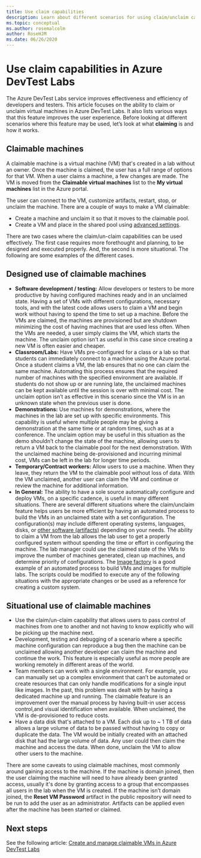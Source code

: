 ```yaml
---
title: Use claim capabilities
description: Learn about different scenarios for using claim/unclaim capabilities of Azure DevTest Labs
ms.topic: conceptual
ms.author: rosemalcolm
author: RoseHJM
ms.date: 06/26/2020
---
```


# Use claim capabilities in Azure DevTest Labs
The Azure DevTest Labs service improves effectiveness and efficiency of developers and testers. This article focuses on the ability to claim or unclaim virtual machines in Azure DevTest Labs. It also lists various ways that this feature improves the user experience. Before looking at different scenarios where this feature may be used, let’s look at what **claiming** is and how it works.

## Claimable machines
A claimable machine is a virtual machine (VM) that's created in a lab without an owner. Once the machine is claimed, the user has a full range of options for that VM. When a user claims a machine, a few changes are made. The VM is moved from the **Claimable virtual machines** list to the **My virtual machines** list in the Azure portal. 

The user can connect to the VM, customize artifacts, restart, stop, or unclaim the machine. There are a couple of ways to make a VM claimable:

- Create a machine and unclaim it so that it moves to the claimable pool. 
- Create a VM and place in the shared pool using [advanced settings](https://azure.microsoft.com/updates/azure-devtest-labs-claim-lab-vms-from-a-shared-pool/).

There are two cases where the claim/un-claim capabilities can be used effectively. The first case requires more forethought and planning, to be designed and executed properly. And, the second is more situational. The following are some examples of the different cases.

## Designed use of claimable machines

- **Software development / testing:** Allow developers or testers to be more productive by having configured machines ready and in an unclaimed state. Having a set of VMs with different configurations, necessary tools, and with the latest code allows users to claim a VM and begin work without having to spend the time to set up a machine. Before the VMs are claimed, the machines are provisioned but are shutdown minimizing the cost of having machines that are used less often. When the VMs are needed, a user simply claims the VM, which starts the machine. The unclaim option isn't as useful in this case since creating a new VM is often easier and cheaper.
- **Classroom/Labs:** Have VMs pre-configured for a class or a lab so that students can immediately connect to a machine using the Azure portal.  Once a student claims a VM, the lab ensures that no one can claim the same machine. Automating this process ensures that the required number of machines with the specified environment are available. If students do not show up or are running late, the unclaimed machines can be kept available until the session is over with minimal cost. The unclaim option isn’t as effective in this scenario since the VM is in an unknown state when the previous user is done.
- **Demonstrations:** Use machines for demonstrations, where the machines in the lab are set up with specific environments. This capability is useful where multiple people may be giving a demonstration at the same time or at random times, such as at a conference. The unclaim option may be useful in this situation as the demo shouldn’t change the state of the machine, allowing users to return a VM back to the claimable pool for the next demonstration. With the unclaimed machine being de-provisioned and incurring minimal cost, VMs can be left in the lab for longer time periods.
- **Temporary/Contract workers:** Allow users to use a machine. When they leave, they return the VM to the claimable pool without loss of data. With the VM unclaimed, another user can claim the VM and continue or review the machine for additional information.
- **In General:** The ability to have a sole source automatically configure and deploy VMs, on a specific cadence, is useful in many different situations. There are several different situations where the claim/unclaim feature helps users be more efficient by having an automated process to build the VMs in an unclaimed state with a set configuration. The configuration(s) may include different operating systems, languages, disks, or [other software (artifacts)](devtest-lab-artifact-author.md) depending on your needs. The ability to claim a VM from the lab allows the lab user to get a properly configured system without spending the time or effort in configuring the machine. The lab manager could use the claimed state of the VMs to improve the number of machines generated, clean up machines, and determine priority of configurations. The [Image factory](image-factory-create.md) is a good example of an automated process to build VMs and images for multiple labs. The scripts could be modified to execute any of the following situations with the appropriate changes or be used as a reference for creating a custom system.

## Situational use of claimable machines

- Use the claim/un-claim capability that allows users to pass control of machines from one to another and not having to know explicitly who will be picking up the machine next.
- Development, testing and debugging of a scenario where a specific machine configuration can reproduce a bug then the machine can be unclaimed allowing another developer can claim the machine and continue the work. This feature is especially useful as more people are working remotely in different areas of the world. 
- Team members can work with a single environment. For example, you can manually set up a complex environment that can’t be automated or create resources that can only handle modifications for a single input like images. In the past, this problem was dealt with by having a dedicated machine up and running. The claimable feature is an improvement over the manual process by having built-in user access control,and  visual identification when available. When unclaimed, the VM is de-provisioned to reduce costs.
- Have a data disk that's attached to a VM. Each disk up to ~ 1 TB of data allows a large volume of data to be passed without having to copy or duplicate the data. The VM would be  initially created with an attached disk that had  the large volume of data.  Any user could  then claim the machine and access the data. When done, unclaim the VM to allow other users to the machine.

There are some caveats to using claimable machines, most commonly around gaining access to the machine. If the machine is domain joined, then the user claiming the machine will need to have already been granted access, usually it's done by granting access to a group that encompasses all users in the lab when the VM is created. If the machine isn’t domain joined, the **Reset VM Password** artifact in the public repository will need to be run to add the user as an administrator.  Artifacts can be applied even after the machine has been started or claimed.

## Next steps
See the following article: [Create and manage claimable VMs in Azure DevTest Labs](devtest-lab-add-claimable-vm.md)
